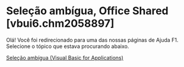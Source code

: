
# Seleção ambígua, Office Shared [vbui6.chm2058897]

Olá! Você foi redirecionado para uma das nossas páginas de Ajuda F1. Selecione o tópico que estava procurando abaixo.

[Seleção ambígua (Visual Basic for Applications)](http://msdn.microsoft.com/library/1d162427-5975-be98-a1dc-417d16ba3227%28Office.15%29.aspx)
